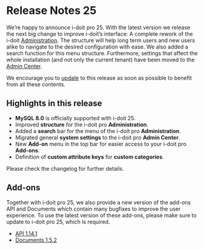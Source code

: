 # Release Notes 25

We’re happy to announce i-doit pro 25. With the latest version we release the next big change to improve i-doit’s interface: A complete rework of the i-doit [Administration](../../system-administration/administration/index.md). The structure will help long term users and new users alike to navigate to the desired configuration with ease. We also added a search function for this menu structure. Furthermore, settings that affect the whole installation (and not only the current tenant) have been moved to the [Admin Center](../../system-administration/admin-center.md).

We encourage you to [update](../../maintenance-and-operation/update.md) to this release as soon as possible to benefit from all these contents.

## Highlights in this release

-   **MySQL 8.0** is officially supported with i-doit 25.
-   Improved **structure** for the i-doit pro **Administration**.
-   Added a **search** bar for the menu of the i-doit pro **Administration**.
-   Migrated general **system settings** to the i-doit pro **Admin Center**.
-   New **Add-on** menu in the top bar for easier access to your i-doit pro **Add-ons**.
-   Definition of **custom attribute keys** for **custom categories**.


Please check the changelog for further details.

## Add-ons

Together with i-doit pro 25, we also provide a new version of the add-ons API and Documents which contain many bugfixes to improve the user experience. To use the latest version of these add-ons, please make sure to update to i-doit pro 25, which is required.

-   [API 1.14.1](../../i-doit-pro-add-ons/api/index.md)
-   [Documents 1.5.2](../../i-doit-pro-add-ons/documents/index.md)
